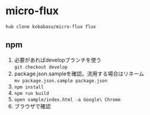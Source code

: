 # micro-flux

`hub clone kobabasu/micro-flux flux`

## npm
1. 必要があればdevelopブランチを使う  
   `git checkout develop`
1. package.json.sampleを確認。流用する場合はリネーム  
   `mv package.json.sample package.json`
1. `npm install`
1. `npm run build`
1. `open sample/index.html -a Google\ Chrome`
1. ブラウザで確認
